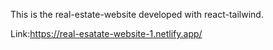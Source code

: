 This is the real-estate-website developed with react-tailwind.


Link:https://real-esatate-website-1.netlify.app/
